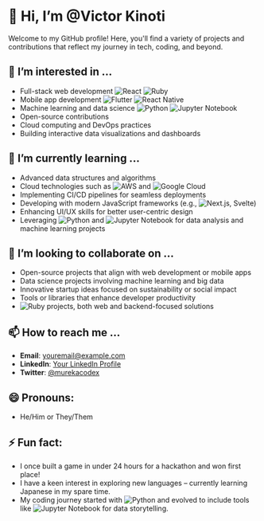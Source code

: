 # 👋 Hi, I’m @Victor Kinoti

Welcome to my GitHub profile! Here, you'll find a variety of projects and contributions that reflect my journey in tech, coding, and beyond.

## 👀 I’m interested in ...
- Full-stack web development ![React](https://img.shields.io/badge/-React-61DAFB?logo=react&logoColor=white&style=flat) ![Ruby](https://img.shields.io/badge/-Ruby-CC342D?logo=ruby&logoColor=white&style=flat)
- Mobile app development ![Flutter](https://img.shields.io/badge/-Flutter-02569B?logo=flutter&logoColor=white&style=flat) ![React Native](https://img.shields.io/badge/-React%20Native-61DAFB?logo=react&logoColor=white&style=flat)
- Machine learning and data science ![Python](https://img.shields.io/badge/-Python-3776AB?logo=python&logoColor=white&style=flat) ![Jupyter Notebook](https://img.shields.io/badge/-Jupyter-FF9933?logo=jupyter&logoColor=white&style=flat)
- Open-source contributions
- Cloud computing and DevOps practices
- Building interactive data visualizations and dashboards

## 🌱 I’m currently learning ...
- Advanced data structures and algorithms
- Cloud technologies such as ![AWS](https://img.shields.io/badge/-AWS-232F3E?logo=amazon-aws&logoColor=white&style=flat) and ![Google Cloud](https://img.shields.io/badge/-Google%20Cloud-4285F4?logo=google-cloud&logoColor=white&style=flat)
- Implementing CI/CD pipelines for seamless deployments
- Developing with modern JavaScript frameworks (e.g., ![Next.js](https://img.shields.io/badge/-Next.js-000000?logo=next.js&logoColor=white&style=flat), Svelte)
- Enhancing UI/UX skills for better user-centric design
- Leveraging ![Python](https://img.shields.io/badge/-Python-3776AB?logo=python&logoColor=white&style=flat) and ![Jupyter Notebook](https://img.shields.io/badge/-Jupyter-FF9933?logo=jupyter&logoColor=white&style=flat) for data analysis and machine learning projects

## 💞️ I’m looking to collaborate on ...
- Open-source projects that align with web development or mobile apps
- Data science projects involving machine learning and big data
- Innovative startup ideas focused on sustainability or social impact
- Tools or libraries that enhance developer productivity
- ![Ruby](https://img.shields.io/badge/-Ruby-CC342D?logo=ruby&logoColor=white&style=flat) projects, both web and backend-focused solutions

## 📫 How to reach me ...
- **Email**: [youremail@example.com](mailto:youremail@example.com)
- **LinkedIn**: [Your LinkedIn Profile](https://www.linkedin.com/in/yourprofile)
- **Twitter**: [@murekacodex](https://twitter.com/yourhandle)

## 😄 Pronouns:
- He/Him or They/Them

## ⚡ Fun fact:
- I once built a game in under 24 hours for a hackathon and won first place!
- I have a keen interest in exploring new languages – currently learning Japanese in my spare time.
- My coding journey started with ![Python](https://img.shields.io/badge/-Python-3776AB?logo=python&logoColor=white&style=flat) and evolved to include tools like ![Jupyter Notebook](https://img.shields.io/badge/-Jupyter-FF9933?logo=jupyter&logoColor=white&style=flat) for data storytelling.

